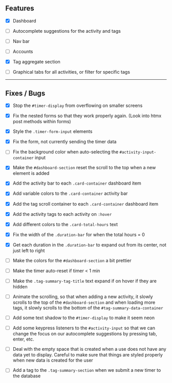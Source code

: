## Features

- [x] Dashboard

- [ ] Autocomplete suggestions for the activity and tags

- [ ] Nav bar

- [ ] Accounts

- [x] Tag aggregate section

- [ ] Graphical tabs for all activities, or filter for specific tags

---

## Fixes / Bugs

- [x] Stop the `#timer-display` from overflowing on smaller screens

- [x] Fix the nested forms so that they work properly again. (Look into htmx post methods within forms)

- [x] Style the `.timer-form-input` elements

- [x] Fix the form, not currently sending the timer data

- [ ] Fix the background color when auto-selecting the `#activity-input-container` input

- [x] Make the `#dashboard-section` reset the scroll to the top when a new element is added

- [x] Add the activity bar to each `.card-container` dashboard item

- [x] Add variable colors to the `.card-container` activity bar

- [x] Add the tag scroll container to each `.card-container` dashboard item

- [x] Add the activity tags to each activity on `:hover`

- [x] Add different colors to the `.card-total-hours` text

- [x] Fix the width of the `.duration-bar` for when the total hours = 0

- [x] Get each duration in the `.duration-bar` to expand out from its center, not just left to right

- [ ] Make the colors for the `#dashboard-section` a bit prettier

- [ ] Make the timer auto-reset if timer < 1 min

- [ ] Make the `.tag-summary-tag-title` text expand if on hover if they are hidden

- [ ] Animate the scrolling, so that when adding a new activity, it slowly scrolls to the top of the `#dashboard-section` and when loading more tags, it slowly scrolls to the bottom of the `#tag-summary-data-container`

- [ ] Add some text shadow to the `#timer-display` to make it seem neon

- [ ] Add some keypress listeners to the `#activity-input` so that we can change the focus on our autocomplete suggestions by pressing tab, enter, etc.

- [ ] Deal with the empty space that is created when a use does not have any data yet to display. Careful to make sure that things are styled properly when new data is created for the user

- [ ] Add a tag to the `.tag-summary-section` when we submit a new timer to the database
